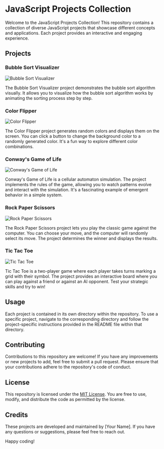 # JavaScript Projects Collection

Welcome to the JavaScript Projects Collection! This repository contains a collection of diverse JavaScript projects that showcase different concepts and applications. Each project provides an interactive and engaging experience.

## Projects

### Bubble Sort Visualizer
![Bubble Sort Visualizer](images/bubble-sort-visualizer.png)

The Bubble Sort Visualizer project demonstrates the bubble sort algorithm visually. It allows you to visualize how the bubble sort algorithm works by animating the sorting process step by step.

### Color Flipper
![Color Flipper](images/color-flipper.png)

The Color Flipper project generates random colors and displays them on the screen. You can click a button to change the background color to a randomly generated color. It's a fun way to explore different color combinations.

### Conway's Game of Life
![Conway's Game of Life](images/game-of-life.png)

Conway's Game of Life is a cellular automaton simulation. The project implements the rules of the game, allowing you to watch patterns evolve and interact with the simulation. It's a fascinating example of emergent behavior in a simple system.

### Rock Paper Scissors
![Rock Paper Scissors](images/rock-paper-scissors.png)

The Rock Paper Scissors project lets you play the classic game against the computer. You can choose your move, and the computer will randomly select its move. The project determines the winner and displays the results.

### Tic Tac Toe
![Tic Tac Toe](images/tic-tac-toe.png)

Tic Tac Toe is a two-player game where each player takes turns marking a grid with their symbol. The project provides an interactive board where you can play against a friend or against an AI opponent. Test your strategic skills and try to win!

## Usage
Each project is contained in its own directory within the repository. To use a specific project, navigate to the corresponding directory and follow the project-specific instructions provided in the README file within that directory.

## Contributing
Contributions to this repository are welcome! If you have any improvements or new projects to add, feel free to submit a pull request. Please ensure that your contributions adhere to the repository's code of conduct.

## License
This repository is licensed under the [MIT License](LICENSE). You are free to use, modify, and distribute the code as permitted by the license.

## Credits
These projects are developed and maintained by [Your Name]. If you have any questions or suggestions, please feel free to reach out.

Happy coding!
